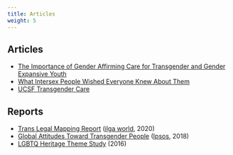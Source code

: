 ```yaml
---
title: Articles
weight: 5
---
```


## Articles

- [The Importance of Gender Affirming Care for Transgender and Gender Expansive Youth](https://nursinglicensemap.com/blog/the-importance-of-gender-affirming-care-for-transgender-and-gender-expansive-youth/)
- [What Intersex People Wished Everyone Knew About Them](http://agentsofishq.com/intersex/)
- [UCSF Transgender Care](https://transcare.ucsf.edu)

## Reports

- [Trans Legal Mapping Report](https://ilga.org/trans-legal-mapping-report) ([ilga world](https://ilga.org), 2020)
- [Global Attitudes Toward Transgender People](https://www.ipsos.com/en-us/news-polls/global-attitudes-toward-transgender-people) ([Ipsos](https://www.ipsos.com), 2018)
- [LGBTQ Heritage Theme Study](https://www.nps.gov/subjects/tellingallamericansstories/lgbtqthemestudy.htm) (2016)
